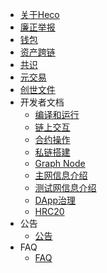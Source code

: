 - [关于Heco](/intro.md)
- [廉正举报](/Integrity.md)
- [钱包](/wallet.md)
- [资产跨链](/bridge.md)
- [共识](/consensus.md)
- [元交易](/dev/meta_tx.md)
- [创世文件](/genesis.md)
- 开发者文档
    - [编译和运行](/dev/install.md)
    - [链上交互](/dev/sdk.md)
    - [合约操作](/dev/contract.md)
    - [私链搭建](/dev/private_chain.md)
    - [Graph Node](/dev/graphnode.md)
    - [主网信息介绍](/mainnet.md)
    - [测试网信息介绍](/testnet.md)
    - [DApp治理](/dev/dapp-gov.md)
    - [HRC20](/dev/hrc20.md)
- 公告
    - [公告](/Announcement.md)
- FAQ
    - [FAQ](/faq.md)

